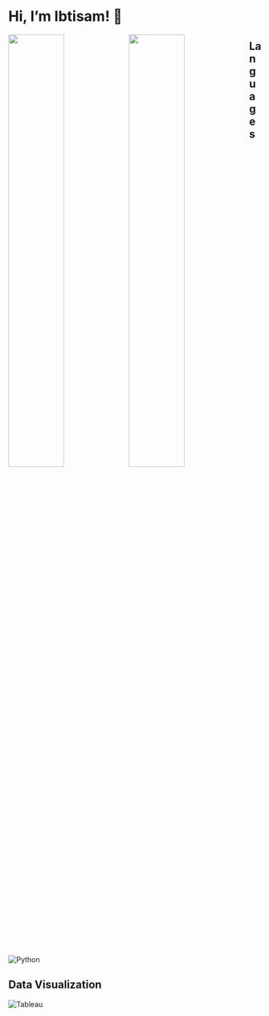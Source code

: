 # Hi, I’m Ibtisam! 👋

<img align="left" width="47%" src="https://github-readme-stats.vercel.app/api?username=ima-projects&bg_color=30,e96443,904e95&title_color=fff&text_color=fff">

<img align="left" width="47%" src="https://github-readme-stats.vercel.app/api/top-langs/?username=ima-projects&layout=compact">



## Languages

![Python](https://img.shields.io/badge/python-3670A0?style=for-the-badge&logo=python&logoColor=ffdd54)



## Data Visualization
![Tableau](https://img.shields.io/badge/Tableau-E97627?style=for-the-badge&logo=Tableau&logoColor=white)
